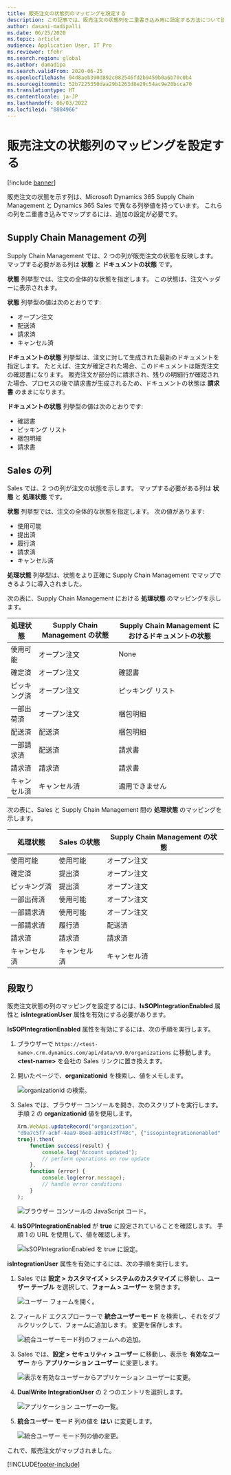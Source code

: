 ```yaml
---
title: 販売注文の状態列のマッピングを設定する
description: この記事では、販売注文の状態列を二重書き込み用に設定する方法について説明します。
author: dasani-madipalli
ms.date: 06/25/2020
ms.topic: article
audience: Application User, IT Pro
ms.reviewer: tfehr
ms.search.region: global
ms.author: damadipa
ms.search.validFrom: 2020-06-25
ms.openlocfilehash: 94d8aeb390d892c082546fd2b9459b0a6b70c0b4
ms.sourcegitcommit: 52b7225350daa29b1263d8e29c54ac9e20bcca70
ms.translationtype: HT
ms.contentlocale: ja-JP
ms.lasthandoff: 06/03/2022
ms.locfileid: "8884966"
---
```

# <a name="set-up-the-mapping-for-the-sales-order-status-columns"></a>販売注文の状態列のマッピングを設定する

[!include [banner](../../includes/banner.md)]

販売注文の状態を示す列は、Microsoft Dynamics 365 Supply Chain Management と Dynamics 365 Sales で異なる列挙値を持っています。 これらの列を二重書き込みでマップするには、追加の設定が必要です。

## <a name="columns-in-supply-chain-management"></a>Supply Chain Management の列

Supply Chain Management では、2 つの列が販売注文の状態を反映します。 マップする必要がある列は **状態** と **ドキュメントの状態** です。

**状態** 列挙型では、注文の全体的な状態を指定します。 この状態は、注文ヘッダーに表示されます。

**状態** 列挙型の値は次のとおりです:

- オープン注文
- 配送済
- 請求済
- キャンセル済

**ドキュメントの状態** 列挙型は、注文に対して生成された最新のドキュメントを指定します。 たとえば、注文が確定された場合、このドキュメントは販売注文の確認書になります。 販売注文が部分的に請求され、残りの明細行が確認された場合、プロセスの後で請求書が生成されるため、ドキュメントの状態は **請求書** のままになります。

**ドキュメントの状態** 列挙型の値は次のとおりです:

- 確認書
- ピッキング リスト
- 梱包明細
- 請求書

## <a name="columns-in-sales"></a>Sales の列

Sales では、2 つの列が注文の状態を示します。 マップする必要がある列は **状態** と **処理状態** です。

**状態** 列挙型では、注文の全体的な状態を指定します。 次の値があります:

- 使用可能
- 提出済
- 履行済
- 請求済
- キャンセル済

**処理状態** 列挙型は、状態をより正確に Supply Chain Management でマップできるように導入されました。

次の表に、Supply Chain Management における **処理状態** のマッピングを示します。

| 処理状態   | Supply Chain Management の状態 | Supply Chain Management におけるドキュメントの状態 |
|---------------------|-----------------------------------|--------------------------------------------|
| 使用可能              | オープン注文                        | None                                       |
| 確定済           | オープン注文                        | 確認書                               |
| ピッキング済              | オープン注文                        | ピッキング リスト                               |
| 一部出荷済 | オープン注文                        | 梱包明細                               |
| 配送済           | 配送済                         | 梱包明細                               |
| 一部請求済  | 配送済                         | 請求書                                    |
| 請求済            | 請求済                          | 請求書                                    |
| キャンセル済           | キャンセル済                         | 適用できません                             |

次の表に、Sales と Supply Chain Management 間の **処理状態** のマッピングを示します。

| 処理状態   | Sales の状態 | Supply Chain Management の状態 |
|---------------------|-----------------|-----------------------------------|
| 使用可能              | 使用可能          | オープン注文                        |
| 確定済           | 提出済       | オープン注文                        |
| ピッキング済              | 提出済       | オープン注文                        |
| 一部出荷済 | 使用可能          | オープン注文                        |
| 一部請求済  | 使用可能          | オープン注文                        |
| 一部請求済  | 履行済       | 配送済                         |
| 請求済            | 請求済        | 請求済                          |
| キャンセル済           | キャンセル済       | キャンセル済                         |

## <a name="setup"></a>段取り

販売注文状態の列のマッピングを設定するには、**IsSOPIntegrationEnabled** 属性と **isIntegrationUser** 属性を有効にする必要があります。

**IsSOPIntegrationEnabled** 属性を有効にするには、次の手順を実行します。

1. ブラウザーで `https://<test-name>.crm.dynamics.com/api/data/v9.0/organizations` に移動します。 **\<test-name\>** を会社の Sales リンクに置き換えます。
2. 開いたページで、**organizationid** を検索し、値をメモします。

    ![organizationid の検索。](media/sales-map-orgid.png)

3. Sales では、ブラウザー コンソールを開き、次のスクリプトを実行します。 手順 2 の **organizationid** 値を使用します。

    ```javascript
    Xrm.WebApi.updateRecord("organization",
    "d9a7c5f7-acbf-4aa9-86e8-a891c43f748c", {"issopintegrationenabled" :
    true}).then(
        function success(result) {
            console.log("Account updated");
            // perform operations on row update
        },
        function (error) {
            console.log(error.message);
            // handle error conditions
        }
    );
    ```

    ![ブラウザー コンソールの JavaScript コード。](media/sales-map-script.png)

4. **IsSOPIntegrationEnabled** が **true** に設定されていることを確認します。 手順 1 の URL を使用して、値を確認します。

    ![IsSOPIntegrationEnabled を true に設定。](media/sales-map-integration-enabled.png)

**isIntegrationUser** 属性を有効にするには、次の手順を実行します。

1. Sales では **設定 \> カスタマイズ \> システムのカスタマイズ** に移動し、**ユーザー テーブル** を選択して、**フォーム \> ユーザー** を開きます。

    ![ユーザー フォームを開く。](media/sales-map-user.png)

2. フィールド エクスプローラーで **統合ユーザーモード** を検索し、それをダブルクリックして、フォームに追加します。 変更を保存します。

    ![統合ユーザーモード列のフォームへの追加。](media/sales-map-field-explorer.png)

3. Sales では、**設定 \> セキュリティ \> ユーザー** に移動し、表示を **有効なユーザー** から **アプリケーション ユーザー** に変更します。

    ![表示を有効なユーザーからアプリケーション ユーザーに変更。](media/sales-map-enabled-users.png)

4. **DualWrite IntegrationUser** の 2 つのエントリを選択します。

    ![アプリケーション ユーザーの一覧。](media/sales-map-user-mode.png)

5. **統合ユーザー モード** 列の値を **はい** に変更します。

    ![統合ユーザー モード列の値の変更。](media/sales-map-user-mode-yes.png)

これで、販売注文がマップされました。


[!INCLUDE[footer-include](../../../../includes/footer-banner.md)]